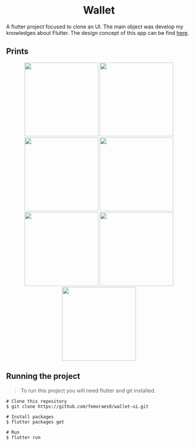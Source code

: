 
<h1 align="center">Wallet</h1>

A flutter project focused to clone an UI. The main object was develop my knowledges about Flutter.
The design concept of this app can be find <a href="https://www.behance.net/gallery/56512263/Wallet-Banking-App?tracking_source=curated_galleries_list">here</a>.

## Prints

<p align="center">
<img width="200" src="https://i.pinimg.com/originals/d7/61/9f/d7619f5d797642fa311b9e391c87f5aa.png"/>
<img width="200" src="https://i.pinimg.com/originals/ef/b9/49/efb949dfcd6e772a0fa2cad65125f477.png"/>
<img width="200" src="https://i.pinimg.com/originals/59/08/81/590881eceb4a971c1601b1e66e5f5c3f.png"/>
<img width="200" src="https://i.pinimg.com/originals/ec/cb/0b/eccb0b25e618d060be0e8ab905d6727a.png"/>
<img width="200" src="https://i.pinimg.com/originals/0a/90/85/0a9085e8cd19ee09f4b668cb832af4c6.png"/>
<img width="200" src="https://i.pinimg.com/originals/b0/f4/3c/b0f43ced0cd846a4262d6d102941ebd6.png"/>
<img width="200" src="https://i.pinimg.com/originals/cf/a8/27/cfa82797eba0ee1ec6cf83626e7b9f2e.png"/>
</p>


## Running the project
>To run this project you will need flutter and git installed.

```$bash
# Clone this repository
$ git clone https://github.com/femoraes0/wallet-ui.git

# Install packages
$ flutter packages get

# Run
$ flutter run
```